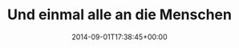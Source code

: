 ---
retweeted: false
source: <a href="http://mvilla.it/fenix" rel="nofollow">Fenix for Android</a>
entities:
  hashtags: []
  symbols: []
  user_mentions:
  - name: Deutsche Bahn Personenverkehr
    screen_name: DB_Bahn
    indices:
    - '39'
    - '47'
    id_str: '39999078'
    id: '39999078'
  urls:
  - url: http://t.co/HjV198JwaV
    expanded_url: http://www.daniel-white.eu/wordpress/wp-content/uploads/2012/09/template-lovinglion.gif
    display_url: daniel-white.eu/wordpress/wp-c…
    indices:
    - '56'
    - '78'
display_text_range:
- '0'
- '78'
favorite_count: '2'
id_str: '506496393251684352'
truncated: false
retweet_count: '0'
id: '506496393251684352'
possibly_sensitive: false
created_at: Mon Sep 01 17:38:45 +0000 2014
favorited: false
full_text: Und einmal alle an die Menschen hinter [@DB_Bahn](https://twitter.com/DB_Bahn)
  denken.
lang: de
quote_url: http://www.daniel-white.eu/wordpress/wp-content/uploads/2012/09/template-lovinglion.gif
tags:
- pesos:twitter
date: '2014-09-01T17:38:45+00:00'
src: https://twitter.com/bascht/status/506496393251684352
original_url: https://twitter.com/bascht/status/506496393251684352
type: twitter_tweet
text: Und einmal alle an die Menschen hinter [@DB_Bahn](https://twitter.com/DB_Bahn)
  denken.
title: Und einmal alle an die Menschen

---